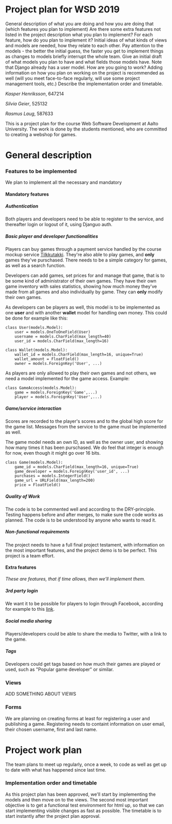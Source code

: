 # Project plan for WSD 2019

General description of what you are doing and how you are doing that (which features you plan to implement)
Are there some extra features not listed in the project description what you plan to implement?
For each feature, how do you plan to implement it?
Initial ideas of what kinds of views and models are needed, how they relate to each other. Pay attention to the models - the better the initial guess, the faster you get to implement things as changes to models briefly interrupt the whole team. Give an initial draft of what models you plan to have and what fields those models have. Note that Django already has a user model.
How are you going to work? Adding information on how you plan on working on the project is recommended as well (will you meet face-to-face regularly, will use some project management tools, etc.)
Describe the implementation order and timetable.

*Kasper Henriksson*, 647214

*Silvia Geier*, 525132

*Rasmus Laug*, 587633

This is a project plan for the course Web Software Development at Aalto University.
The work is done by the students mentioned, who are committed to creating a webshop for games.

# General description

### Features to be implemented

We plan to implement all the necessary and mandatory 

#### Mandatory features

##### Authentication
Both players and developers need to be able to register to the service, and thereafter login or logout of it, using Djanguo auth.

##### Basic player and developer functionalities
Players can buy games through a payment service handled by the course mockup service [Tilkkutakki](https://tilkkutakki.cs.aalto.fi/payments/ ). They're also able to play games, and **only** games they've purschased. There needs to be a simple category for games, as well as a search function.

Developers can add games, set prices for and manage that game, that is to be some kind of administrator of their own games. They have their own game inventory with sales statistics, showing how much money they've made from all games and also individually by game. They can **only** modify their own games. 

As developers can be players as well, this model is to be implemented as one **user** and with another **wallet** model for handling own money. This could be done for example like this:

```
class User(models.Model):  
    user = models.OneToOneField(User)
    username = models.CharField(max_length=40)  
    user_id = models.CharField(max_length=16)  
```

```
class Wallet(models.Model):
    wallet_id = models.CharField(max_length=16, unique=True)  
    wallet_amount = FloatField()  
    owner = models.ForeignKey('User', ...)
```

As players are only allowed to play their own games and not others, we need a model implemented for the game access. Example:
```
class GameAccess(models.Model):
    game = models.ForeignKey('Game',...)  
    player = models.ForeignKey('User',...)
```

##### Game/service interaction
Scores are recorded to the player's scores and to the global high score for the game list. Messages from the service to the game must be implemented as well. 

The game model needs an own ID, as well as the owner user, and showing how many times it has been purschased. We do feel that integer is enough for now, even though it might go over 16 bits.

```
class Game(models.Model):
    game_id = models.CharField(max_length=16, unique=True)  
    game_developer = models.ForeignKey('user_id', ...)
    purchases = models.IntegerField()  
    game_url = URLField(max_length=200)
    price = FloatField()
```


##### Quality of Work
The code is to be commented well and according to the DRY-principle. Testing happens before and after merges, to make sure the code works as planned. The code is to be understood by anyone who wants to read it.

#####  Non-functional requirements
The project needs to have a full final project testament, with information on the most important features, and the project demo is to be perfect. This project is a team effort.

#### Extra features

*These are features, that if time allows, then we'll implement them.*

##### 3rd party login
We want it to be possible for players to login through Facebook, according for example to this [link](https://scotch.io/tutorials/django-authentication-with-facebook-instagram-and-linkedin "Django Authentication with Facebook").

##### Social media sharing
Players/developers could be able to share the media to Twitter, with a link to the game.

##### Tags
Developers could get tags based on how much their games are played or used, such as "Popular game developer" or similar. 

### Views

ADD SOMETHING ABOUT VIEWS

### Forms

We are planning on creating forms at least for registering a user and publishing a game. Registering needs to containt information on user email, their chosen username, first and last name.

# Project work plan

The team plans to meet up regularly, once a week, to code as well as get up to date with what has happened since last time.

### Implementation order and timetable

As this project plan has been approved, we'll start by implementing the models and then move on to the views. The second most important objective is to get a functional test environment for html up, so that we can start implementing visible changes as fast as possible. 
The timetable is to start instantly after the project plan approval.

